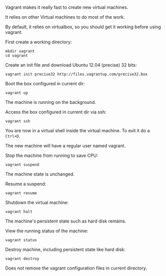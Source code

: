 Vagrant makes it really fast to create new virtual machines.

It relies on other Virtual machines to do most of the work.

By default, it relies on virtualbox, so you should get it working before
using vagrant.

First create a working directory:

    mkdir vagrant
    cd vagrant

Create an init file and download Ubuntu 12.04 (precise) 32 bits:

    vagrant init precise32 http://files.vagrantup.com/precise32.box

Boot the box configured in current dir:

    vagrant up

The machine is running on the background.

Access the box configured in current dir via ssh:

    vagrant ssh

You are now in a virtual shell inside the virtual machine.
To exit it do a `Ctrl+D`.

The new machine will have a regular user named vagrant.

Stop the machine from running to save CPU:

    vagrant suspend

The machine state is unchanged.

Resume a suspend:

    vagrant resume

Shutdown the virtual machine:

    vagrant halt

The machine's persistent state such as hard disk remains.

View the running status of the machine:

    vagrant status

Destroy machine, including persistent state like hard disk:

    vagrant destroy

Does not remove the vagrant configuration files in current directory.
